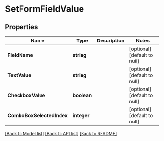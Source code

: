 # SetFormFieldValue

## Properties
Name | Type | Description | Notes
------------ | ------------- | ------------- | -------------
**FieldName** | **string** |  | [optional] [default to null]
**TextValue** | **string** |  | [optional] [default to null]
**CheckboxValue** | **boolean** |  | [optional] [default to null]
**ComboBoxSelectedIndex** | **integer** |  | [optional] [default to null]

[[Back to Model list]](../README.md#documentation-for-models) [[Back to API list]](../README.md#documentation-for-api-endpoints) [[Back to README]](../README.md)


